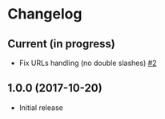 # Changelog

## Current (in progress)

- Fix URLs handling (no double slashes) [#2](https://github.com/opendatateam/udata-ods/pull/2)

## 1.0.0 (2017-10-20)

- Initial release
